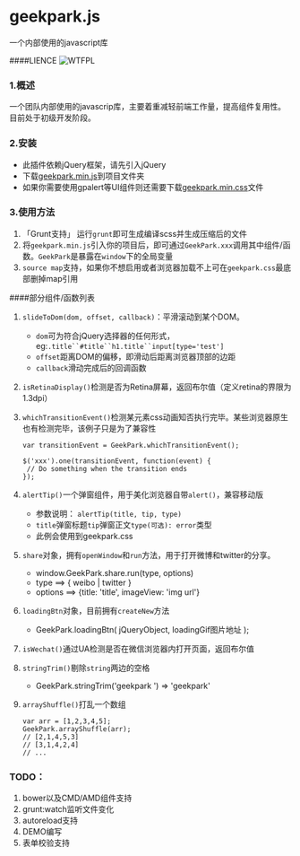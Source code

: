 geekpark.js
===========

一个内部使用的javascript库

####LIENCE
![WTFPL](http://www.wtfpl.net/wp-content/uploads/2012/12/wtfpl-badge-4.png)

### 1.概述
一个团队内部使用的javascrip库，主要着重减轻前端工作量，提高组件复用性。目前处于初级开发阶段。
### 2.安装
* 此插件依赖jQuery框架，请先引入jQuery
* 下载[geekpark.min.js](https://raw.githubusercontent.com/GeekPark/geekpark.js/master/assets/javascript/geekpark.min.js)到项目文件夹
* 如果你需要使用gpalert等UI组件则还需要下载[geekpark.min.css](https://raw.githubusercontent.com/GeekPark/geekpark.js/master/assets/javascript/geekpark.min.js)文件
 

### 3.使用方法
1. 「Grunt支持」
  运行`grunt`即可生成编译scss并生成压缩后的文件
2. 将`geekpark.min.js`引入你的项目后，即可通过`GeekPark.xxx`调用其中组件/函数。`GeekPark`是暴露在`window`下的全局变量
3. `source map`支持，如果你不想启用或者浏览器加载不上可在`geekpark.css`最底部删掉map引用

####部分组件/函数列表
1. `slideToDom(dom, offset, callback)`：平滑滚动到某个DOM。 
	- `dom`可为符合jQuery选择器的任何形式，eg:`.title``#title``h1.title``input[type='test']`
	- `offset`距离DOM的偏移，即滑动后距离浏览器顶部的边距
	- `callback`滑动完成后的回调函数
2. `isRetinaDisplay()`检测是否为Retina屏幕，返回布尔值（定义retina的界限为1.3dpi）
3. `whichTransitionEvent()`检测某元素css动画知否执行完毕。某些浏览器原生也有检测完毕，该例子只是为了兼容性
	```
	var transitionEvent = GeekPark.whichTransitionEvent();
	
   $('xxx').one(transitionEvent, function(event) {
     // Do something when the transition ends
   });
	```
4. `alertTip()`一个弹窗组件，用于美化浏览器自带`alert()`，兼容移动版
	- 参数说明： `alertTip(title, tip, type)`
	- `title`弹窗标题`tip`弹窗正文`type(可选): error`类型
	- 此例会使用到geekpark.css
5. `share`对象，拥有`openWindow`和`run`方法，用于打开微博和twitter的分享。
	- window.GeekPark.share.run(type, options)
	- type ==> { weibo | twitter }
	- options ==> {title: 'title', imageView: 'img url'}
6. `loadingBtn`对象，目前拥有`createNew`方法
	- GeekPark.loadingBtn( jQueryObject, loadingGif图片地址 );
7. `isWechat()`通过UA检测是否在微信浏览器内打开页面，返回布尔值
8. `stringTrim()`剔除`string`两边的空格
	- GeekPark.stringTrim('geekpark ') => 'geekpark'
9. `arrayShuffle()`打乱一个数组

	```
	var arr = [1,2,3,4,5];
	GeekPark.arrayShuffle(arr);
	// [2,1,4,5,3]
	// [3,1,4,2,4]
	// ... 
	```
	
### TODO：
1. bower以及CMD/AMD组件支持
2. grunt:watch监听文件变化
3. autoreload支持
4. DEMO编写
5. 表单校验支持
